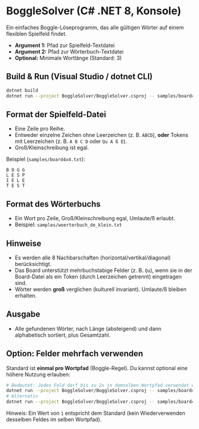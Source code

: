 # BoggleSolver (C# .NET 8, Konsole)

Ein einfaches Boggle-Löseprogramm, das alle gültigen Wörter auf einem flexiblen Spielfeld findet.
- **Argument 1:** Pfad zur Spielfeld-Textdatei
- **Argument 2:** Pfad zur Wörterbuch-Textdatei
- **Optional:** Minimale Wortlänge (Standard: 3)

## Build & Run (Visual Studio / dotnet CLI)

```bash
dotnet build
dotnet run --project BoggleSolver/BoggleSolver.csproj -- samples/board4x4.txt samples/woerterbuch_de_klein.txt 3
```

## Format der Spielfeld-Datei

- Eine Zeile pro Reihe.
- Entweder einzelne Zeichen ohne Leerzeichen (z. B. `ABCD`), **oder** Tokens mit Leerzeichen (z. B. `A B C D` oder `Qu A ß E`).
- Groß/Kleinschreibung ist egal.

Beispiel (`samples/board4x4.txt`):
```
B O G G
L E S P
I E L E
T E S T
```

## Format des Wörterbuchs
- Ein Wort pro Zeile, Groß/Kleinschreibung egal, Umlaute/ß erlaubt.
- Beispiel: `samples/woerterbuch_de_klein.txt`

## Hinweise
- Es werden alle 8 Nachbarschaften (horizontal/vertikal/diagonal) berücksichtigt.
- Das Board unterstützt mehrbuchstabige Felder (z. B. `Qu`), wenn sie in der Board-Datei als ein Token (durch Leerzeichen getrennt) eingetragen sind.
- Wörter werden **groß** verglichen (kulturell invariant). Umlaute/ß bleiben erhalten.

## Ausgabe
- Alle gefundenen Wörter, nach Länge (absteigend) und dann alphabetisch sortiert, plus Gesamtzahl.

## Option: Felder mehrfach verwenden
Standard ist **einmal pro Wortpfad** (Boggle-Regel). Du kannst optional eine höhere Nutzung erlauben:

```bash
# Bedeutet: Jedes Feld darf bis zu 2x in demselben Wortpfad verwendet werden
dotnet run --project BoggleSolver/BoggleSolver.csproj -- samples/board4x4.txt samples/woerterbuch_de_klein.txt 3 --reuse=2
# Alternativ
dotnet run --project BoggleSolver/BoggleSolver.csproj -- samples/board4x4.txt samples/woerterbuch_de_klein.txt 3 --reuse-per-cell 2
```
Hinweis: Ein Wert von `1` entspricht dem Standard (kein Wiederverwenden desselben Feldes im selben Wortpfad).
